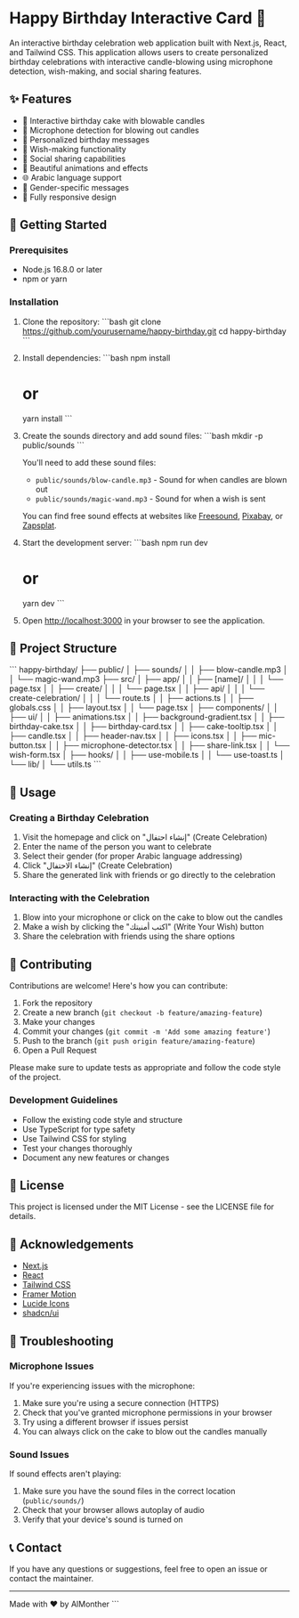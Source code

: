# Happy Birthday Interactive Card 🎂

An interactive birthday celebration web application built with Next.js, React, and Tailwind CSS. This application allows users to create personalized birthday celebrations with interactive candle-blowing using microphone detection, wish-making, and social sharing features.

<!-- ![Happy Birthday App Screenshot]() -->

## ✨ Features

- 🎂 Interactive birthday cake with blowable candles
- 🎤 Microphone detection for blowing out candles
- 🎁 Personalized birthday messages
- 💫 Wish-making functionality
- 🔗 Social sharing capabilities
- 🌙 Beautiful animations and effects
- 🌐 Arabic language support
- 👫 Gender-specific messages
- 📱 Fully responsive design

## 🚀 Getting Started

### Prerequisites

- Node.js 16.8.0 or later
- npm or yarn

### Installation

1. Clone the repository:
   \`\`\`bash
   git clone https://github.com/yourusername/happy-birthday.git
   cd happy-birthday
   \`\`\`

2. Install dependencies:
   \`\`\`bash
   npm install
   # or
   yarn install
   \`\`\`

3. Create the sounds directory and add sound files:
   \`\`\`bash
   mkdir -p public/sounds
   \`\`\`
   
   You'll need to add these sound files:
   - `public/sounds/blow-candle.mp3` - Sound for when candles are blown out
   - `public/sounds/magic-wand.mp3` - Sound for when a wish is sent

   You can find free sound effects at websites like [Freesound](https://freesound.org/), [Pixabay](https://pixabay.com/sound-effects/), or [Zapsplat](https://www.zapsplat.com/).

4. Start the development server:
   \`\`\`bash
   npm run dev
   # or
   yarn dev
   \`\`\`

5. Open [http://localhost:3000](http://localhost:3000) in your browser to see the application.

## 🧩 Project Structure

\`\`\`
happy-birthday/
├── public/
│   ├── sounds/
│   │   ├── blow-candle.mp3
│   │   └── magic-wand.mp3
├── src/
│   ├── app/
│   │   ├── [name]/
│   │   │   └── page.tsx
│   │   ├── create/
│   │   │   └── page.tsx
│   │   ├── api/
│   │   │   └── create-celebration/
│   │   │       └── route.ts
│   │   ├── actions.ts
│   │   ├── globals.css
│   │   ├── layout.tsx
│   │   └── page.tsx
│   ├── components/
│   │   ├── ui/
│   │   ├── animations.tsx
│   │   ├── background-gradient.tsx
│   │   ├── birthday-cake.tsx
│   │   ├── birthday-card.tsx
│   │   ├── cake-tooltip.tsx
│   │   ├── candle.tsx
│   │   ├── header-nav.tsx
│   │   ├── icons.tsx
│   │   ├── mic-button.tsx
│   │   ├── microphone-detector.tsx
│   │   ├── share-link.tsx
│   │   └── wish-form.tsx
│   ├── hooks/
│   │   ├── use-mobile.ts
│   │   └── use-toast.ts
│   └── lib/
│       └── utils.ts
\`\`\`

## 🔧 Usage

### Creating a Birthday Celebration

1. Visit the homepage and click on "إنشاء احتفال" (Create Celebration)
2. Enter the name of the person you want to celebrate
3. Select their gender (for proper Arabic language addressing)
4. Click "إنشاء الاحتفال" (Create Celebration)
5. Share the generated link with friends or go directly to the celebration

### Interacting with the Celebration

1. Blow into your microphone or click on the cake to blow out the candles
2. Make a wish by clicking the "اكتب أمنيتك" (Write Your Wish) button
3. Share the celebration with friends using the share options

## 🤝 Contributing

Contributions are welcome! Here's how you can contribute:

1. Fork the repository
2. Create a new branch (`git checkout -b feature/amazing-feature`)
3. Make your changes
4. Commit your changes (`git commit -m 'Add some amazing feature'`)
5. Push to the branch (`git push origin feature/amazing-feature`)
6. Open a Pull Request

Please make sure to update tests as appropriate and follow the code style of the project.

### Development Guidelines

- Follow the existing code style and structure
- Use TypeScript for type safety
- Use Tailwind CSS for styling
- Test your changes thoroughly
- Document any new features or changes

## 📝 License

This project is licensed under the MIT License - see the LICENSE file for details.

## 🙏 Acknowledgements

- [Next.js](https://nextjs.org/)
- [React](https://reactjs.org/)
- [Tailwind CSS](https://tailwindcss.com/)
- [Framer Motion](https://www.framer.com/motion/)
- [Lucide Icons](https://lucide.dev/)
- [shadcn/ui](https://ui.shadcn.com/)

## 🐛 Troubleshooting

### Microphone Issues

If you're experiencing issues with the microphone:

1. Make sure you're using a secure connection (HTTPS)
2. Check that you've granted microphone permissions in your browser
3. Try using a different browser if issues persist
4. You can always click on the cake to blow out the candles manually

### Sound Issues

If sound effects aren't playing:

1. Make sure you have the sound files in the correct location (`public/sounds/`)
2. Check that your browser allows autoplay of audio
3. Verify that your device's sound is turned on

## 📞 Contact

If you have any questions or suggestions, feel free to open an issue or contact the maintainer.

---

Made with ❤️ by AlMonther
\`\`\`
